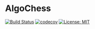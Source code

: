 # AlgoChess

[![Build Status](https://travis-ci.org/federicopratto/Algoritmos-y-Programacion-3---TP-2.svg?branch=master)](https://travis-ci.org/federicopratto/Algoritmos-y-Programacion-3---TP-2) [![codecov](https://codecov.io/gh/federicopratto/Algoritmos-y-Programacion-3---TP2/branch/master/graph/badge.svg)](https://codecov.io/gh/jpdicomo/TP2-algo3) [![License: MIT](https://img.shields.io/badge/License-MIT-yellow.svg)](https://opensource.org/licenses/MIT)
